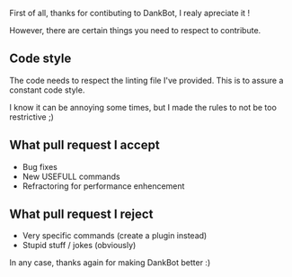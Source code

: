 First of all, thanks for contibuting to DankBot, I realy apreciate it !

However, there are certain things you need to respect to contribute.

## Code style
The code needs to respect the linting file I've provided. This is to assure a constant code style.

I know it can be annoying some times, but I made the rules to not be too restrictive ;)

## What pull request I accept
* Bug fixes
* New USEFULL commands
* Refractoring for performance enhencement

## What pull request I reject
* Very specific commands (create a plugin instead)
* Stupid stuff / jokes (obviously)

In any case, thanks again for making DankBot better :)

